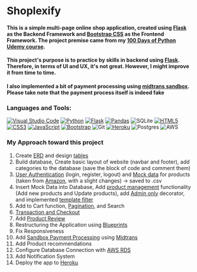 # Shoplexify

#### This is a simple multi-page online shop application, created using [Flask](https://flask.palletsprojects.com/en/2.1.x/) as the Backend Framework and [Bootstrap CSS](https://getbootstrap.com/) as the Frontend Framework. The project premise came from my [100 Days of Python Udemy course](https://github.com/Matthew1906/100DaysOfPython).

#### This project's purpose is to practice by skills in backend using [Flask](https://flask.palletsprojects.com/en/2.1.x/). Therefore, in terms of UI and UX, it's not great. However, I might improve it from time to time.

#### I also implemented a bit of payment processing using [midtrans sandbox](https://docs.midtrans.com/en/technical-reference/sandbox-test). Please take note that the payment process itself is indeed fake

### Languages and Tools: 
[![Visual Studio Code](https://img.shields.io/badge/Visual%20Studio%20Code-0078d7.svg?style=for-the-badge&logo=visual-studio-code&logoColor=white)](https://code.visualstudio.com/)
[![Python](https://img.shields.io/badge/python-3670A0?style=for-the-badge&logo=python&logoColor=ffdd54)](https://www.python.org/) 
[![Flask](https://img.shields.io/badge/flask-%23000.svg?style=for-the-badge&logo=flask&logoColor=white)](https://flask.palletsprojects.com/en/2.1.x/)
[![Pandas](https://img.shields.io/badge/pandas-%23150458.svg?style=for-the-badge&logo=pandas&logoColor=white)](https://pandas.pydata.org/)
![SQLite](https://img.shields.io/badge/sqlite-%2307405e.svg?style=for-the-badge&logo=sqlite&logoColor=white)
[![HTML5](https://img.shields.io/badge/html5-%23E34F26.svg?style=for-the-badge&logo=html5&logoColor=white)](https://www.w3schools.com/html/) 
[![CSS3](https://img.shields.io/badge/css3-%231572B6.svg?style=for-the-badge&logo=css3&logoColor=white)](https://www.w3schools.com/css/)
[![JavaScript](https://img.shields.io/badge/javascript-%23323330.svg?style=for-the-badge&logo=javascript&logoColor=%23F7DF1E)](https://www.javascript.com/) 
[![Bootstrap](https://img.shields.io/badge/bootstrap-%23563D7C.svg?style=for-the-badge&logo=bootstrap&logoColor=white)](https://getbootstrap.com/)
![Git](https://img.shields.io/badge/git-%23F05033.svg?style=for-the-badge&logo=git&logoColor=white)
[![Heroku](https://img.shields.io/badge/heroku-%23430098.svg?style=for-the-badge&logo=heroku&logoColor=white)](https://dashboard.heroku.com/)
![Postgres](https://img.shields.io/badge/postgres-%23316192.svg?style=for-the-badge&logo=postgresql&logoColor=white)
![AWS](https://img.shields.io/badge/AWS-%23FF9900.svg?style=for-the-badge&logo=amazon-aws&logoColor=white)

### My Approach toward this project
1. Create [ERD](/rules/ERD.jpg) and design [tables](/onlineShop/models/)
2. Build database, Create basic layout of website (navbar and footer), add categories to the database (save the block of code and comment them)
3. [User Authentication](/onlineShop/routes/auth.py) (login, register, logout) and [Mock data](/resources/products.csv) for products (taken from [Amazon](https://www.amazon.com/), with a slight changes) -> saved to .csv
4. Insert Mock Data into Database, Add [product management](/onlineShop/routes/product_manager.py) functionality (Add new products and Update products), add [Admin only](/onlineShop/utils/decorators.py) decorator, and implemented [template filter](/onlineShop/utils/filters.py) 
5. Add to Cart function, [Pagination](/onlineShop/routes/views.py), and Search
6. [Transaction and Checkout](/onlineShop/routes/transaction.py)
7. Add [Product Review](/onlineShop/routes/product_manager.py)
8. Restructuring the Application using [Blueprints](https://flask.palletsprojects.com/en/2.1.x/blueprints/)
9. Fix Responsiveness 
10. Add [Sandbox Payment Processing](https://docs.midtrans.com/en/technical-reference/sandbox-test) using [Midtrans](https://midtrans.com/)
11. Add Product recommendations
12. Configure Database Connection with [AWS RDS](https://aws.amazon.com/rds/)
13. Add Notification System
14. Deploy the app to [Heroku](https://dashboard.heroku.com/) 
